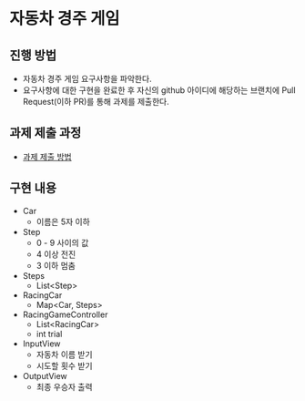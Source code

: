 # 자동차 경주 게임
## 진행 방법
* 자동차 경주 게임 요구사항을 파악한다.
* 요구사항에 대한 구현을 완료한 후 자신의 github 아이디에 해당하는 브랜치에 Pull Request(이하 PR)를 통해 과제를 제출한다.

## 과제 제출 과정
* [과제 제출 방법](https://github.com/next-step/nextstep-docs/tree/master/precourse)


## 구현 내용
* Car
  * 이름은 5자 이하
* Step
  * 0 - 9 사이의 값
  * 4 이상 전진
  * 3 이하 멈춤
* Steps
  * List\<Step>
* RacingCar
  * Map<Car, Steps>
* RacingGameController
  * List\<RacingCar>
  * int trial
* InputView
  * 자동차 이름 받기
  * 시도할 횟수 받기
* OutputView
  * 최종 우승자 출력
